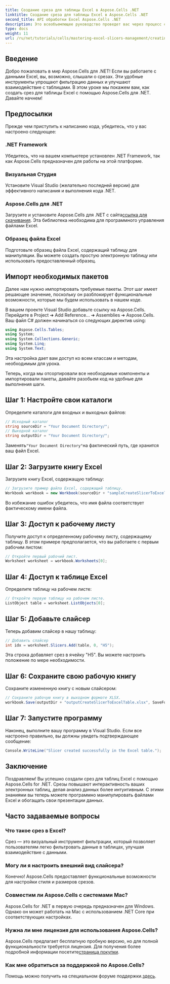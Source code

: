 ```yaml
---
title: Создание среза для таблицы Excel в Aspose.Cells .NET
linktitle: Создание среза для таблицы Excel в Aspose.Cells .NET
second_title: API обработки Excel Aspose.Cells .NET
description: Это всеобъемлющее руководство проведет вас через процесс создания срезов для таблиц Excel с использованием Aspose.Cells для .NET. Узнайте, как настроить среду, загрузить книгу Excel и добавить интерактивные срезы для улучшения возможностей анализа данных.
type: docs
weight: 11
url: /ru/net/tutorials/cells/mastering-excel-slicers-management/creating-slicer-for-excel-table/
---
```

## Введение

Добро пожаловать в мир Aspose.Cells для .NET! Если вы работаете с данными Excel, вы, возможно, слышали о срезах. Эти удобные инструменты упрощают фильтрацию данных и улучшают взаимодействие с таблицами. В этом уроке мы покажем вам, как создать срез для таблицы Excel с помощью Aspose.Cells для .NET. Давайте начнем!

## Предпосылки

Прежде чем приступить к написанию кода, убедитесь, что у вас настроено следующее:

### .NET Framework
Убедитесь, что на вашем компьютере установлен .NET Framework, так как Aspose.Cells предназначен для работы на этой платформе.

### Визуальная Студия
Установите Visual Studio (желательно последней версии) для эффективного написания и выполнения кода .NET.

### Aspose.Cells для .NET
 Загрузите и установите Aspose.Cells для .NET с сайта[ссылка для скачивания](https://releases.aspose.com/cells/net/). Эта библиотека необходима для программного управления файлами Excel.

### Образец файла Excel
Подготовьте образец файла Excel, содержащий таблицу для манипуляции. Вы можете создать простую электронную таблицу или использовать предоставленный образец.

## Импорт необходимых пакетов

Далее нам нужно импортировать требуемые пакеты. Этот шаг имеет решающее значение, поскольку он разблокирует функциональные возможности, которые мы будем использовать в нашем коде.

В вашем проекте Visual Studio добавьте ссылку на Aspose.Cells. Перейдите в Project ➔ Add Reference... ➔ Assemblies ➔ Aspose.Cells. Ваш файл C# должен начинаться со следующих директив using:

```csharp
using Aspose.Cells.Tables;
using System;
using System.Collections.Generic;
using System.Linq;
using System.Text;
```

Эта настройка дает вам доступ ко всем классам и методам, необходимым для урока.

Теперь, когда мы отсортировали все необходимые компоненты и импортировали пакеты, давайте разобьем код на удобные для выполнения шаги.

## Шаг 1: Настройте свои каталоги

Определите каталоги для входных и выходных файлов:

```csharp
// Исходный каталог
string sourceDir = "Your Document Directory/";
// Выходной каталог
string outputDir = "Your Document Directory/";
```

 Заменять`"Your Document Directory"`на фактический путь, где хранится ваш файл Excel.

## Шаг 2: Загрузите книгу Excel

Загрузите книгу Excel, содержащую таблицу:

```csharp
// Загрузите пример файла Excel, содержащий таблицу.
Workbook workbook = new Workbook(sourceDir + "sampleCreateSlicerToExcelTable.xlsx");
```

Во избежание ошибок убедитесь, что имя файла соответствует фактическому имени файла.

## Шаг 3: Доступ к рабочему листу

Получите доступ к определенному рабочему листу, содержащему таблицу. В этом примере предполагается, что вы работаете с первым рабочим листом:

```csharp
// Откройте первый рабочий лист.
Worksheet worksheet = workbook.Worksheets[0];
```

## Шаг 4: Доступ к таблице Excel

Определите таблицу на рабочем листе:

```csharp
// Откройте первую таблицу на рабочем листе.
ListObject table = worksheet.ListObjects[0];
```

## Шаг 5: Добавьте слайсер

Теперь добавим слайсер в нашу таблицу:

```csharp
// Добавить слайсер
int idx = worksheet.Slicers.Add(table, 0, "H5");
```

Эта строка добавляет срез в ячейку "H5". Вы можете настроить положение по мере необходимости.

## Шаг 6: Сохраните свою рабочую книгу

Сохраните измененную книгу с новым слайсером:

```csharp
// Сохраните рабочую книгу в выходном формате XLSX.
workbook.Save(outputDir + "outputCreateSlicerToExcelTable.xlsx", SaveFormat.Xlsx);
```

## Шаг 7: Запустите программу

Наконец, выполните вашу программу в Visual Studio. Если все настроено правильно, вы должны увидеть подтверждающее сообщение:

```csharp
Console.WriteLine("Slicer created successfully in the Excel table.");
```

## Заключение

Поздравляем! Вы успешно создали срез для таблиц Excel с помощью Aspose.Cells for .NET. Срезы повышают интерактивность ваших электронных таблиц, делая анализ данных более интуитивным. С этими знаниями вы теперь можете программно манипулировать файлами Excel и обогащать свои презентации данных.

## Часто задаваемые вопросы

### Что такое срез в Excel?
Срез — это визуальный инструмент фильтрации, который позволяет пользователям легко фильтровать данные в таблицах, улучшая взаимодействие с данными.

### Могу ли я настроить внешний вид слайсера?
Конечно! Aspose.Cells предоставляет функциональные возможности для настройки стиля и размеров срезов.

### Совместим ли Aspose.Cells с системами Mac?
Aspose.Cells for .NET в первую очередь предназначен для Windows. Однако он может работать на Mac с использованием .NET Core при соответствующих настройках.

### Нужна ли мне лицензия для использования Aspose.Cells?
 Aspose.Cells предлагает бесплатную пробную версию, но для полной функциональности требуется лицензия. Для получения более подробной информации посетите[страница покупки](https://purchase.aspose.com/buy).

### Как мне обратиться за поддержкой по Aspose.Cells?
 Помощь можно получить на специальном форуме поддержки.[здесь](https://forum.aspose.com/c/cells/9).